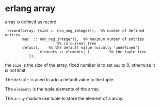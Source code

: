 # erlang array
array is defined as record

```
-record(array, {size :: non_neg_integer(),  %% number of defined entries
        max  :: non_neg_integer(),  %% maximum number of entries
                        %% in current tree
        default,    %% the default value (usually 'undefined')
                elements :: elements(_)         %% the tuple tree
           }).
```
the `size` is the size of the array.
fixed number is to set `max` to 0, otherwise it is not limit.

The `default` is used to add a default value to the tuple.

The `elements` is the tuple elements of the array.

The `array` module use tuple to store the element of a array.
